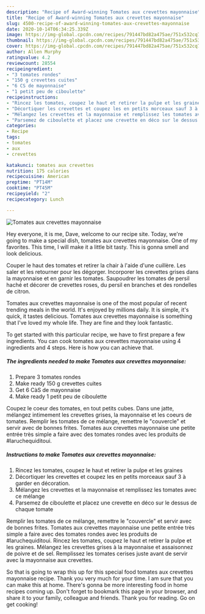 ```yaml
---
description: "Recipe of Award-winning Tomates aux crevettes mayonnaise"
title: "Recipe of Award-winning Tomates aux crevettes mayonnaise"
slug: 4500-recipe-of-award-winning-tomates-aux-crevettes-mayonnaise
date: 2020-10-14T06:34:25.339Z
image: https://img-global.cpcdn.com/recipes/791447bd82a475ae/751x532cq70/tomates-aux-crevettes-mayonnaise-photo-principale-de-la-recette.jpg
thumbnail: https://img-global.cpcdn.com/recipes/791447bd82a475ae/751x532cq70/tomates-aux-crevettes-mayonnaise-photo-principale-de-la-recette.jpg
cover: https://img-global.cpcdn.com/recipes/791447bd82a475ae/751x532cq70/tomates-aux-crevettes-mayonnaise-photo-principale-de-la-recette.jpg
author: Allen Murphy
ratingvalue: 4.2
reviewcount: 28554
recipeingredient:
- "3 tomates rondes"
- "150 g crevettes cuites"
- "6 CS de mayonnaise"
- "1 petit peu de ciboulette"
recipeinstructions:
- "Rincez les tomates, coupez le haut et retirer la pulpe et les graines"
- "Décortiquer les crevettes et coupez les en petits morceaux sauf 3 à garder en décoration."
- "Mélangez les crevettes et la mayonnaise et remplissez les tomates avec ce mélange"
- "Parsemez de ciboulette et placez une crevette en déco sur le dessus de chaque tomate"
categories:
- Recipe
tags:
- tomates
- aux
- crevettes

katakunci: tomates aux crevettes 
nutrition: 175 calories
recipecuisine: American
preptime: "PT14M"
cooktime: "PT45M"
recipeyield: "2"
recipecategory: Lunch

---
```



![Tomates aux crevettes mayonnaise](https://img-global.cpcdn.com/recipes/791447bd82a475ae/751x532cq70/tomates-aux-crevettes-mayonnaise-photo-principale-de-la-recette.jpg)

Hey everyone, it is me, Dave, welcome to our recipe site. Today, we're going to make a special dish, tomates aux crevettes mayonnaise. One of my favorites. This time, I will make it a little bit tasty. This is gonna smell and look delicious.

Couper le haut des tomates et retirer la chair à l&#39;aide d&#39;une cuillère. Les saler et les retourner pour les dégorger. Incorporer les crevettes grises dans la mayonnaise et en garnir les tomates. Saupoudrer les tomates de persil haché et décorer de crevettes roses, du persil en branches et des rondelles de citron.

Tomates aux crevettes mayonnaise is one of the most popular of recent trending meals in the world. It's enjoyed by millions daily. It is simple, it's quick, it tastes delicious. Tomates aux crevettes mayonnaise is something that I've loved my whole life. They are fine and they look fantastic.


To get started with this particular recipe, we have to first prepare a few ingredients. You can cook tomates aux crevettes mayonnaise using 4 ingredients and 4 steps. Here is how you can achieve that.

<!--inarticleads1-->

##### The ingredients needed to make Tomates aux crevettes mayonnaise:

1. Prepare 3 tomates rondes
1. Make ready 150 g crevettes cuites
1. Get 6 CàS de mayonnaise
1. Make ready 1 petit peu de ciboulette


Coupez le coeur des tomates, en tout petits cubes. Dans une jatte, mélangez intimement les crevettes grises, la mayonnaise et les coeurs de tomates. Remplir les tomates de ce mélange, remettre le &#34;couvercle&#34; et servir avec de bonnes frites. Tomates aux crevettes mayonnaise une petite entrée très simple a faire avec des tomates rondes avec les produits de #laruchequiditoui. 

<!--inarticleads2-->

##### Instructions to make Tomates aux crevettes mayonnaise:

1. Rincez les tomates, coupez le haut et retirer la pulpe et les graines
1. Décortiquer les crevettes et coupez les en petits morceaux sauf 3 à garder en décoration.
1. Mélangez les crevettes et la mayonnaise et remplissez les tomates avec ce mélange
1. Parsemez de ciboulette et placez une crevette en déco sur le dessus de chaque tomate


Remplir les tomates de ce mélange, remettre le &#34;couvercle&#34; et servir avec de bonnes frites. Tomates aux crevettes mayonnaise une petite entrée très simple a faire avec des tomates rondes avec les produits de #laruchequiditoui. Rincez les tomates, coupez le haut et retirer la pulpe et les graines. Mélangez les crevettes grises à la mayonnaise et assaisonnez de poivre et de sel. Remplissez les tomates cerises juste avant de servir avec la mayonnaise aux crevettes. 

So that is going to wrap this up for this special food tomates aux crevettes mayonnaise recipe. Thank you very much for your time. I am sure that you can make this at home. There's gonna be more interesting food in home recipes coming up. Don't forget to bookmark this page in your browser, and share it to your family, colleague and friends. Thank you for reading. Go on get cooking!
